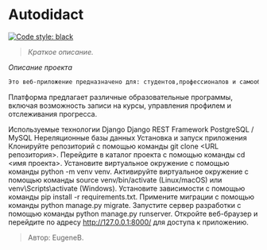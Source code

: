 # Autodidact

[![Code style: black](https://img.shields.io/badge/code%20style-black-000000.svg)](https://github.com/psf/black)
> _Краткое описание._


_Описание проекта_
```sh
Это веб-приложение предназначено для: студентов,профессионалов и самообучающихся, заинтересованных в онлайн-образовании.
```
Платформа предлагает различные образовательные программы, включая возможность записи на курсы, управления профилем и отслеживания прогресса.

Используемые технологии
Django
Django REST Framework
PostgreSQL / MySQL
Нереляционные базы данных
Установка и запуск приложения
Клонируйте репозиторий с помощью команды git clone <URL репозитория>.
Перейдите в каталог проекта с помощью команды cd <имя проекта>.
Установите виртуальное окружение с помощью команды python -m venv venv.
Активируйте виртуальное окружение с помощью команды source venv/bin/activate (Linux/macOS) или venv\Scripts\activate (Windows).
Установите зависимости с помощью команды pip install -r requirements.txt.
Примените миграции с помощью команды python manage.py migrate.
Запустите сервер разработки с помощью команды python manage.py runserver.
Откройте веб-браузер и перейдите по адресу http://127.0.0.1:8000/ для доступа к приложению.

> Автор: EugeneB.
